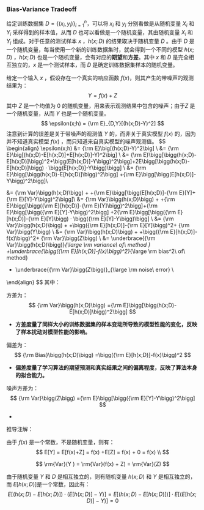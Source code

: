 ###  Bias-Variance Tradeoff

给定训练数据集 $D = \{(x_i,y_i)\}_{i=1}^n$，可以将 $x_i$ 和 $y_i$ 分别看做是从随机变量 $X_i$ 和 $Y_i$ 采样得到的样本值，从而 $D$ 也可以看做是一个随机变量，其由随机变量 $X_i$ 和 $Y_i$ 组成。对于任意的测试样本 $x$ ，$h(x;D)$ 的结果取决于随机变量 $D$ 。由于 $D$ 是一个随机变量，每当使用一个新的训练数据集时，就会得到一个不同的模型 $h(x;D)$ ，$h(x;D)$ 也是一个随机变量，会有对应的**期望**和**方差**。其中 $x$ 和 $D$ 是完全相互独立的，$x$ 是一个测试样本，而 $D$ 是确定训练数据集样本的随机变量。

给定一个输入 $x$ ，假设存在一个真实的响应函数 $f(x)$，则其产生的带噪声的观测结果为：
$$
Y = f(x) + Z
$$
其中 $Z$ 是一个均值为 0 的随机变量，用来表示观测结果中包含的噪声；由于$Z$ 是一个随机变量，从而 $Y$ 也是一个随机变量。
$$
\epsilon(x;h) = {\rm E}_{D,Y}[(h(x;D)-Y)^2]
$$
注意到计算的误差是关于带噪声的观测值 $Y$ 的，而非关于真实模型 $f(x)$ 的，因为并不知道真实模型 $f(x)$ ，而只知道来自真实模型的噪声观测值。
$$
\begin{align}
\epsilon(x;h) &= {\rm E}\big[(h(x;D)-Y)^2\big] \\
 &= {\rm E}\big[(h(x;D)-E[h(x;D)]+E[h(x;D)]-Y)^2\big] \\
  &= {\rm E}\bigg[\bigg(h(x;D)-E[h(x;D)]\bigg)^2+\bigg(E[h(x;D)]-Y\bigg)^2\bigg]+2E\bigg[\bigg(h(x;D)-E[h(x;D)]\bigg) · \bigg(E[h(x;D)]-Y\bigg)\bigg] \\
    &= {\rm E}\bigg[\bigg(h(x;D)-E[h(x;D)]\bigg)^2\bigg] +{\rm E}\bigg[\bigg(E[h(x;D)]-Y\bigg)^2\bigg]\\
    
   &= {\rm Var}\bigg(h(x;D)\bigg) +  +{\rm E}\bigg[\bigg(E[h(x;D)]-{\rm E}[Y]+{\rm E}[Y]-Y\bigg)^2\bigg]\\
&= {\rm Var}\bigg(h(x;D)\bigg) +  +{\rm E}\bigg[\bigg({\rm E}[h(x;D)]-{\rm E}[Y]\bigg)^2\bigg]+{\rm E}\bigg[\bigg({\rm E}[Y]-Y\bigg)^2\bigg] +2{\rm E}\bigg[\bigg({\rm E}[h(x;D)]-{\rm E}[Y]\bigg) · \bigg({\rm E}[Y]-Y\bigg)\bigg] \\
&= {\rm Var}\bigg(h(x;D)\bigg) +  +\bigg({\rm E}[h(x;D)]-{\rm E}[Y]\bigg)^2+ {\rm Var}\bigg(Y\bigg)   \\
&= {\rm Var}\bigg(h(x;D)\bigg) +  +\bigg({\rm E}[h(x;D)]-f(x)\bigg)^2+ {\rm Var}\bigg(Z\bigg)   \\
&= \underbrace{{\rm Var}\bigg(h(x;D)\bigg)}_{\large \rm variance\ of\ method }  +\underbrace{\bigg({\rm E}[h(x;D)]-f(x)\bigg)^2}_{\large \rm bias^2\ of\ method}
+ \underbrace{{\rm Var}\bigg(Z\bigg)}_{\large \rm noise\ error}   \\


\end{align}
$$
其中：

方差为：
$$
{\rm Var}\bigg(h(x;D)\bigg) ={\rm E}\bigg[\bigg(h(x;D)-E[h(x;D)]\bigg)^2\bigg]
$$

- **方差度量了同样大小的训练数据集的样本变动所导致的模型性能的变化，反映了样本扰动对模型性能的影响。**

偏差为：
$$
{\rm  Bias}\bigg(h(x;D)\bigg) =\bigg({\rm E}[h(x;D)]-f(x)\bigg)^2
$$

- **偏差度量了学习算法的期望预测和真实结果之间的偏离程度，反映了算法本身的拟合能力。**

噪声方差为：
$$
{\rm Var}\bigg(Z\bigg) ={\rm E}\bigg[\bigg({\rm E}[Y]-Y\bigg)^2\bigg]
$$

-  

推导注解：

由于 $f(x)$ 是一个常数，不是随机变量，则有：
$$
E[Y] = E[f(x)+Z] = f(x) +E[Z] = f(x) + 0 = f(x) \\
$$

$$
\rm{Var}(Y ) = \rm{Var}(f(x) + Z) = \rm{Var}(Z)
$$

由于随机变量 $Y$ 和 $D$ 是相互独立的，则有随机变量 $h(x;D)$ 和 $Y$ 是相互独立的，而 $E[h(x;D)]$是一个常数，因此有：
$$
E\bigg[\bigg(h(x;D)-E[h(x;D)]\bigg) · \bigg(E[h(x;D)]-Y\bigg)\bigg] = E\bigg[\bigg(h(x;D)-E[h(x;D)]\bigg) \bigg]·E\bigg[ \bigg(E[h(x;D)]-Y\bigg)\bigg] = 0
$$
